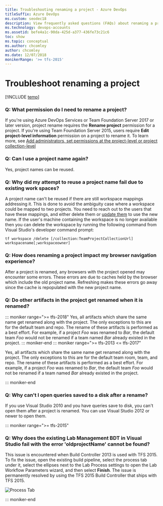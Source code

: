 ```yaml
---
title: Troubleshooting renaming a project - Azure DevOps
titleSuffix: Azure DevOps
ms.custom: seodec18
description: View frequently asked questions (FAQs) about renaming a project, including what else gets renamed.
ms.technology: devops-accounts
ms.assetid: befe4a1c-90da-425d-a377-436fe73c21c6
toc: show
ms.topic: conceptual
ms.author: chcomley
author: chcomley
ms.date: 12/07/2018
monikerRange: '>= tfs-2015'
---
```


# Troubleshoot renaming a project

[!INCLUDE [temp](../../includes/version-ts-tfs-2015-2016.md)]

### Q: What permission do I need to rename a project?

If you're using Azure DevOps Services or Team Foundation Server 2017 or later version, project rename requires the **Rename project** permission for a project.
If you're using Team Foundation Server 2015, users require **Edit project-level information** permission on a project to rename it. To learn more, see [Add administrators, set permissions at the project-level or project collection-level](../security/set-project-collection-level-permissions.md#change-the-permission-level-for-a-project-level-group)

### Q: Can I use a project name again?

Yes, project names can be reused.

### Q: Why did my attempt to reuse a project name fail due to existing work spaces?

A project name can't be reused if there are still workspace mappings addressing it.
This is done to avoid the ambiguity case where a workspace could be mapped to two projects.
You need to reach out to the users that have these mappings, and either delete them or [update them](rename-project.md#tfvc-server) to use the new name.
If the user's machine containing the workspace is no longer available then you can delete the workspace
by running the following command from Visual Studio's developer command prompt:

`tf workspace /delete [/collection:TeamProjectCollectionUrl] workspacename[;workspaceowner]`

### Q: How does renaming a project impact my browser navigation experience?

After a project is renamed, any browsers with the project opened may encounter some errors. These errors are due to caches held by the browser which include the old project name.
Refreshing makes these errors go away since the cache is repopulated with the new project name.

### Q: Do other artifacts in the project get renamed when it is renamed?

::: moniker range=">= tfs-2018"
Yes, all artifacts which share the same name get renamed along with the project. The only exceptions to this are for the default team and repo. The rename of these artifacts is performed as a best effort.
For example, if a project _Foo_ was renamed to _Bar_, the default team _Foo_ would not be renamed if a team named _Bar_ already existed in the project.
::: moniker-end
::: moniker range=">= tfs-2013 <= tfs-2017"

Yes, all artifacts which share the same name get renamed along with the project. The only exceptions to this are for the default team room, team, and repo. The rename of these artifacts is performed as a best effort.
For example, if a project _Foo_ was renamed to _Bar_, the default team _Foo_ would not be renamed if a team named _Bar_ already existed in the project.

::: moniker-end

### Q: Why can't I open queries saved to a disk after a rename?

If you use Visual Studio 2010 and you have queries save to disk, you can't open them after a project is renamed. You can use Visual Studio 2012 or newer to open them.

::: moniker range=">= tfs-2015"

### Q: Why does the existing Lab Management BDT in Visual Studio fail with the error 'oldprojectName' cannot be found?

This issue is encountered when Build Controller 2013 is used with TFS 2015. To fix the issue, open the existing build pipeline, select the process tab under it, select the ellipses next to the Lab Process settings to
open the Lab Workflow Parameters wizard, and then select **Finish**. The issue is permanently resolved by using the TFS 2015 Build Controller that ships with TFS 2015.

![Process Tab](media/rename-project/lab-build-process.png)

::: moniker-end
